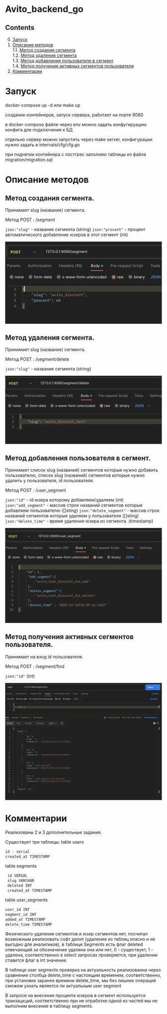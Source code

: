 # Avito_backend_go

 


## Contents
0. [Запуск](#запуск)  
1. [Описание методов](#описание-методов) \
    1.1. [Метод создания сегмента](#метод-создания-сегмента)  
    1.2. [Метод удаления сегмента](#метод-удаления-сегмента)  
    1.3. [Метод добавления пользователя в сегмент](#метод-добавления-пользователя-в-сегмент)  
    1.4. [Метод получения активных сегментов пользователя](#метод-получения-активных-сегментов-пользователя)
2. [Комментарии](#комментарии)
    
 
# Запуск

docker-compose up -d   или  make up

создание контейнеров, запуск сервера, работает на порте  8080

в docker-compose файле через env можно задать конфугируацию конфига для подключения к БД

отдельно сервер можно запустить через make server, конфигурации нужно задать в internals/cfg/cfg.go

при поднятии контейнера с постгрес заполняю таблицы из файла migration/migration.sql


# Описание методов

## Метод создания сегмента. 
Принимает slug (название) сегмента. 

Метод POST  : /segment

`json:"slug"`  - название сегмента (string)
`json:"procent"`  - процент автоматического добавление юзеров в этот сегмент (int)

![plot](./Screenshots/addsegment.png)

## Метод удаления сегмента. 
Принимает slug (название) сегмента.

Метод POST  : /segment/delete

`json:"slug"`  - название сегмента (string)

![plot](./Screenshots/deletesegment.png)


## Метод добавления пользователя в сегмент. 
Принимает список slug (названий) сегментов
 которые нужно добавить пользователю, список slug (названий) сегментов которые нужно удалить у пользователя, id пользователя.

Метод POST : /user_segment

 `json:"id"`  - id юзера которому добавляем/удаляем (int)
 `json:"add_segment"` - массив строк названий сегментов которые добавляем  пользователю ([]sting)
 `json:"delete_segment"` - массив строк названий сегментов которые удаляем у пользователя ([]sting)
 `json:"delete_time"` - время удаления юзера из сегмента. (timestamp)


![plot](./Screenshots/addusersegment.png)

## Метод получения активных сегментов пользователя. 
Принимает на вход id пользователя.

Метод POST : /segment/find


 `json:"id"` (int)


![plot](./Screenshots/findsegment.png)

# Комментарии


Реализованы 2 и 3 дополнительные задания.


Существует три таблицы:
table  users 

    id - serial 
    created_at TIMESTAMP 

table  segments

     id SERIAL
     slug VARCHAR
     deleted INT 
     created_at TIMESTAMP

table user_segments

    user_id INT
    segment_id INT
    added_at TIMESTAMP
    delete_time TIMESTAMP

Физического удаления сегментов и юзер сегментов нет, посчитал возможным реализовать софт делит (удаление из таблиц опасно и не выгодно для аналитиков), в таблице Segments есть флаг deleted отвечающий за обозначение удалена она или нет, 0 - существует, 1 - удалена, соответственно в select запросах проверяется, при удалении ставится флаг в int значение.

В таблице user segments проверка на актуальность реализованна через сравнение столбца delete_time с настоящим временем, соответственно, при установке заранее времени delete_time, мы без лишних операций сможем узнать является ли актуальным user segment


В запросе на внесение процента юзеров в сегмент используется транзацкций, соответственно при не отработке одной из частей мы не выполним внесение в таблицу segments.





